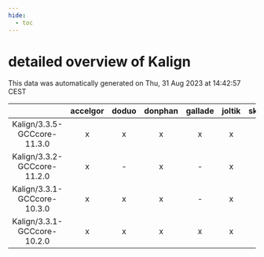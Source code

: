 ```yaml
---
hide:
  - toc
---
```


detailed overview of Kalign
===========================


This data was automatically generated on Thu, 31 Aug 2023 at 14:42:57 CEST  

| |accelgor|doduo|donphan|gallade|joltik|skitty|swalot|victini|
| :---: | :---: | :---: | :---: | :---: | :---: | :---: | :---: | :---: |
|Kalign/3.3.5-GCCcore-11.3.0|x|x|x|x|x|x|x|x|
|Kalign/3.3.2-GCCcore-11.2.0|x|-|x|-|x|-|-|-|
|Kalign/3.3.1-GCCcore-10.3.0|x|x|x|-|x|x|x|x|
|Kalign/3.3.1-GCCcore-10.2.0|x|x|x|x|x|x|x|x|
